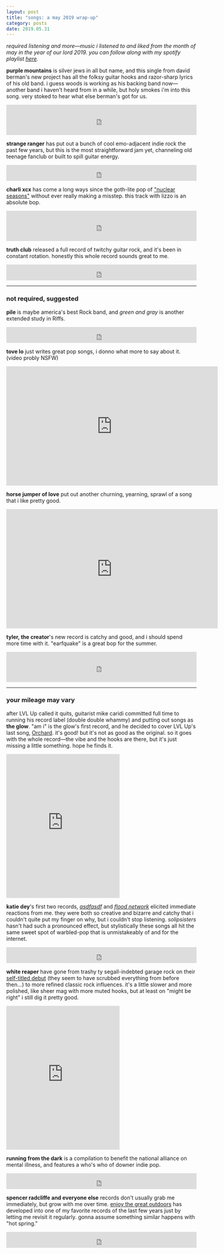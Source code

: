 ```yaml
---
layout: post
title: "songs: a may 2019 wrap-up"
category: posts
date: 2019.05.31
---
```


*required listening and more—music i listened to and liked from the month of may in the year of our lord 2019. you can follow along with my spotify playlist [here](https://open.spotify.com/playlist/5oJYx99uthizmX34ptPomI?si=BSVMRH9cSReell117Zq7lg).*

**purple mountains** is silver jews in all but name, and this single from david berman's new project has all the folksy guitar hooks and razor-sharp lyrics of his old band. i guess woods is working as his backing band now—another band i haven't heard from in a while, but holy smokes i'm into this song. very stoked to hear what else berman's got for us.
<iframe src="https://open.spotify.com/embed/track/5e8n8lZVs8eTjCX2kZhaIV" width="100%" height="80px" frameborder="0" allowtransparency="true" allow="encrypted-media"></iframe>
<br />

**strange ranger** has put out a bunch of cool emo-adjacent indie rock the past few years, but this is the most straightforward jam yet, channeling old teenage fanclub or built to spill guitar energy.
<iframe style="border: 0; width: 100%; height: 42px;" src="https://bandcamp.com/EmbeddedPlayer/album=1413354282/size=small/bgcol=ffffff/linkcol=0687f5/track=696186633/transparent=true/" seamless><a href="http://strangeranger.bandcamp.com/album/remembering-the-rockets">Remembering The Rockets by Strange Ranger</a></iframe>
<br />

**charli xcx** has come a long ways since the goth-lite pop of ["nuclear seasons"](https://www.youtube.com/watch?v=TGmM2l39LEs) without ever really making a misstep. this track with lizzo is an absolute bop.
<iframe src="https://open.spotify.com/embed/track/1MfuskV4ODUp14C2dnyPgW" width="100%" height="80px" frameborder="0" allowtransparency="true" allow="encrypted-media"></iframe>
<br />

**truth club** released a full record of twitchy guitar rock, and it's been in constant rotation. honestly this whole record sounds great to me.
<iframe style="border: 0; width: 100%; height: 42px;" src="https://bandcamp.com/EmbeddedPlayer/album=3769439333/size=small/bgcol=ffffff/linkcol=0687f5/transparent=true/" seamless><a href="http://truthclub.bandcamp.com/album/not-an-exit">Not An Exit by Truth Club</a></iframe>

---
### not required, suggested

**pile** is maybe america's best Rock band, and *green and gray* is another extended study in Riffs. 
<iframe style="border: 0; width: 100%; height: 42px;" src="https://bandcamp.com/EmbeddedPlayer/album=1584225174/size=small/bgcol=ffffff/linkcol=0687f5/transparent=true/" seamless><a href="http://explodinginsoundrecords.bandcamp.com/album/green-and-gray">Green and Gray by Pile</a></iframe>
<br />

**tove lo** just writes great pop songs, i donno what more to say about it. (video probly NSFW)
<iframe width="560" height="315" src="https://www.youtube.com/embed/h1Tn1H7Sg8s" frameborder="0" allow="accelerometer; autoplay; encrypted-media; gyroscope; picture-in-picture" allowfullscreen></iframe>
<br />

**horse jumper of love** put out another churning, yearning, sprawl of a song that i like pretty good.
<iframe width="560" height="315" src="https://www.youtube.com/embed/-Hag5-_KUj8" frameborder="0" allow="accelerometer; autoplay; encrypted-media; gyroscope; picture-in-picture" allowfullscreen></iframe>
<br />

**tyler, the creator**'s new record is catchy and good, and i should spend more time with it. "earfquake" is a great bop for the summer.
<iframe src="https://open.spotify.com/embed/track/5hVghJ4KaYES3BFUATCYn0" width="100%" height="80px" frameborder="0" allowtransparency="true" allow="encrypted-media"></iframe>
<br />

---
### your mileage may vary
after LVL Up called it quits, guitarist mike caridi committed full time to running his record label (double double whammy) and putting out songs as **the glow**. "am i" is the glow's first record, and he decided to cover LVL Up's last song, [Orchard](https://lvlup.bandcamp.com/album/orchard). it's good! but it's not as good as the original. so it goes with the whole record—the vibe and the hooks are there, but it's just missing a little something. hope he finds it.
<iframe src="https://open.spotify.com/embed/track/5G4RChAkNujcTTbO1rLnIm" width="300" height="380" frameborder="0" allowtransparency="true" allow="encrypted-media"></iframe>
<br />

**katie dey**'s first two records, [*asdfasdf*](https://katiedey.bandcamp.com/album/asdfasdf) and [*flood network*](https://katiedey.bandcamp.com/album/flood-network-3) elicited immediate reactions from me. they were both so creative and bizarre and catchy that i couldn't quite put my finger on why, but i couldn't stop listening. *solipsisters* hasn't had such a pronounced effect, but stylistically these songs all hit the same sweet spot of warbled-pop that is unmistakeably of and for the internet. 
<iframe style="border: 0; width: 100%; height: 42px;" src="https://bandcamp.com/EmbeddedPlayer/album=120909992/size=small/bgcol=ffffff/linkcol=0687f5/track=2067372501/transparent=true/" seamless><a href="http://katiedey.bandcamp.com/album/solipsisters">solipsisters by katie dey</a></iframe>
<br />

**white reaper** have gone from trashy ty segall-indebted garage rock on their [self-titled debut](https://whitereaper.bandcamp.com/album/white-reaper) (they seem to have scrubbed everything from before then...) to more refined classic rock influences. it's a little slower and more polished, like sheer mag with more muted hooks, but at least on "might be right" i still dig it pretty good. 
<iframe src="https://open.spotify.com/embed/track/2hJIp64P8hh2VLtvxuIT3Z" width="300" height="380" frameborder="0" allowtransparency="true" allow="encrypted-media"></iframe>
<br />

**running from the dark** is a compilation to benefit the national alliance on mental illness, and features a who's who of downer indie pop.
<iframe style="border: 0; width: 100%; height: 42px;" src="https://bandcamp.com/EmbeddedPlayer/album=3795550666/size=small/bgcol=ffffff/linkcol=0687f5/transparent=true/" seamless><a href="http://mentalhealthcomp.bandcamp.com/album/running-from-the-dark">Running from the Dark by Running from the Dark</a></iframe>
<br />

**spencer radcliffe and everyone else** records don't usually grab me immediately, but grow with me over time. [enjoy the great outdoors](https://spencerradcliffe.bandcamp.com/album/enjoy-the-great-outdoors) has developed into one of my favorite records of the last few years just by letting me revisit it regularly. gonna assume something similar happens with "hot spring."
<iframe style="border: 0; width: 100%; height: 42px;" src="https://bandcamp.com/EmbeddedPlayer/album=3976027384/size=small/bgcol=ffffff/linkcol=0687f5/transparent=true/" seamless><a href="http://spencerradcliffe.bandcamp.com/album/hot-spring">Hot Spring by Spencer Radcliffe &amp; Everyone Else</a></iframe>
<br />